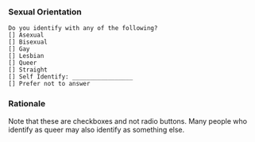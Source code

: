 ### Sexual Orientation

    Do you identify with any of the following?
    [] Asexual
    [] Bisexual
    [] Gay
    [] Lesbian
    [] Queer
    [] Straight
    [] Self Identify: _________________
    [] Prefer not to answer

### Rationale
Note that these are checkboxes and not radio buttons.  Many people who identify as queer may also identify as something else. 
